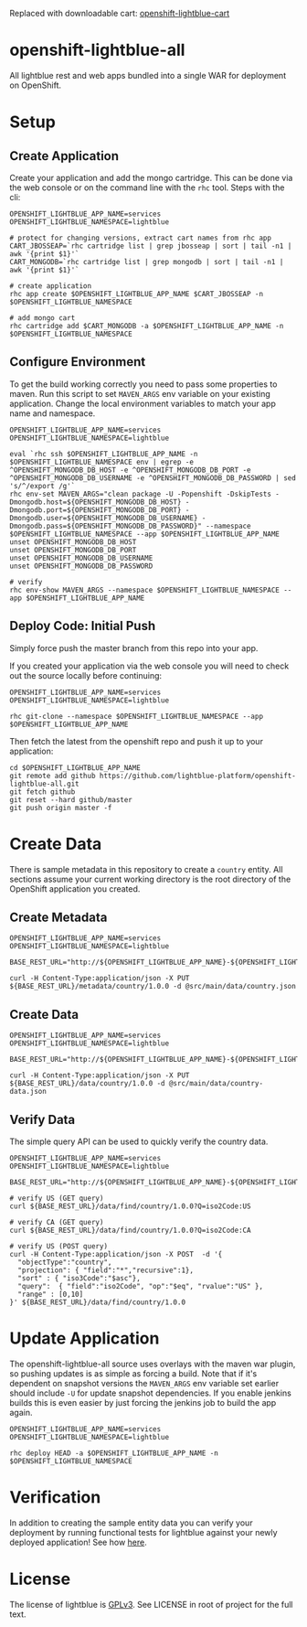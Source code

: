 
Replaced with downloadable cart: [openshift-lightblue-cart](https://github.com/lightblue-platform/openshift-lightblue-cart)

openshift-lightblue-all
=============

All lightblue rest and web apps bundled into a single WAR for deployment on OpenShift.

# Setup

## Create Application
Create your application and add the mongo cartridge.  This can be done via the web console or on the command line with the `rhc` tool.  Steps with the cli:

```
OPENSHIFT_LIGHTBLUE_APP_NAME=services
OPENSHIFT_LIGHTBLUE_NAMESPACE=lightblue

# protect for changing versions, extract cart names from rhc app
CART_JBOSSEAP=`rhc cartridge list | grep jbosseap | sort | tail -n1 | awk '{print $1}'`
CART_MONGODB=`rhc cartridge list | grep mongodb | sort | tail -n1 | awk '{print $1}'`

# create application
rhc app create $OPENSHIFT_LIGHTBLUE_APP_NAME $CART_JBOSSEAP -n $OPENSHIFT_LIGHTBLUE_NAMESPACE

# add mongo cart
rhc cartridge add $CART_MONGODB -a $OPENSHIFT_LIGHTBLUE_APP_NAME -n $OPENSHIFT_LIGHTBLUE_NAMESPACE
```

## Configure Environment
To get the build working correctly you need to pass some properties to maven.  Run this script to set `MAVEN_ARGS` env variable on your existing application.  Change the local environment variables to match your app name and namespace.

```
OPENSHIFT_LIGHTBLUE_APP_NAME=services
OPENSHIFT_LIGHTBLUE_NAMESPACE=lightblue

eval `rhc ssh $OPENSHIFT_LIGHTBLUE_APP_NAME -n $OPENSHIFT_LIGHTBLUE_NAMESPACE env | egrep -e ^OPENSHIFT_MONGODB_DB_HOST -e ^OPENSHIFT_MONGODB_DB_PORT -e ^OPENSHIFT_MONGODB_DB_USERNAME -e ^OPENSHIFT_MONGODB_DB_PASSWORD | sed 's/^/export /g'`
rhc env-set MAVEN_ARGS="clean package -U -Popenshift -DskipTests -Dmongodb.host=${OPENSHIFT_MONGODB_DB_HOST} -Dmongodb.port=${OPENSHIFT_MONGODB_DB_PORT} -Dmongodb.user=${OPENSHIFT_MONGODB_DB_USERNAME} -Dmongodb.pass=${OPENSHIFT_MONGODB_DB_PASSWORD}" --namespace $OPENSHIFT_LIGHTBLUE_NAMESPACE --app $OPENSHIFT_LIGHTBLUE_APP_NAME
unset OPENSHIFT_MONGODB_DB_HOST
unset OPENSHIFT_MONGODB_DB_PORT
unset OPENSHIFT_MONGODB_DB_USERNAME
unset OPENSHIFT_MONGODB_DB_PASSWORD

# verify
rhc env-show MAVEN_ARGS --namespace $OPENSHIFT_LIGHTBLUE_NAMESPACE --app $OPENSHIFT_LIGHTBLUE_APP_NAME
```

## Deploy Code: Initial Push
Simply force push the master branch from this repo into your app.

If you created your application via the web console you will need to check out the source locally before continuing:
```
OPENSHIFT_LIGHTBLUE_APP_NAME=services
OPENSHIFT_LIGHTBLUE_NAMESPACE=lightblue

rhc git-clone --namespace $OPENSHIFT_LIGHTBLUE_NAMESPACE --app $OPENSHIFT_LIGHTBLUE_APP_NAME
```

Then fetch the latest from the openshift repo and push it up to your application:
```
cd $OPENSHIFT_LIGHTBLUE_APP_NAME
git remote add github https://github.com/lightblue-platform/openshift-lightblue-all.git
git fetch github
git reset --hard github/master
git push origin master -f
```

# Create Data
There is sample metadata in this repository to create a `country` entity.
All sections assume your current working directory is the root directory of the OpenShift application you created.

## Create Metadata
```
OPENSHIFT_LIGHTBLUE_APP_NAME=services
OPENSHIFT_LIGHTBLUE_NAMESPACE=lightblue

BASE_REST_URL="http://${OPENSHIFT_LIGHTBLUE_APP_NAME}-${OPENSHIFT_LIGHTBLUE_NAMESPACE}.rhcloud.com/rest"

curl -H Content-Type:application/json -X PUT ${BASE_REST_URL}/metadata/country/1.0.0 -d @src/main/data/country.json
```

## Create Data
```
OPENSHIFT_LIGHTBLUE_APP_NAME=services
OPENSHIFT_LIGHTBLUE_NAMESPACE=lightblue

BASE_REST_URL="http://${OPENSHIFT_LIGHTBLUE_APP_NAME}-${OPENSHIFT_LIGHTBLUE_NAMESPACE}.rhcloud.com/rest"

curl -H Content-Type:application/json -X PUT ${BASE_REST_URL}/data/country/1.0.0 -d @src/main/data/country-data.json
```

## Verify Data
The simple query API can be used to quickly verify the country data.

```
OPENSHIFT_LIGHTBLUE_APP_NAME=services
OPENSHIFT_LIGHTBLUE_NAMESPACE=lightblue

BASE_REST_URL="http://${OPENSHIFT_LIGHTBLUE_APP_NAME}-${OPENSHIFT_LIGHTBLUE_NAMESPACE}.rhcloud.com/rest"

# verify US (GET query)
curl ${BASE_REST_URL}/data/find/country/1.0.0?Q=iso2Code:US

# verify CA (GET query)
curl ${BASE_REST_URL}/data/find/country/1.0.0?Q=iso2Code:CA

# verify US (POST query)
curl -H Content-Type:application/json -X POST  -d '{
  "objectType":"country",
  "projection": { "field":"*","recursive":1},
  "sort" : { "iso3Code":"$asc"},
  "query":  { "field":"iso2Code", "op":"$eq", "rvalue":"US" },
  "range" : [0,10]
}' ${BASE_REST_URL}/data/find/country/1.0.0
```

# Update Application
The openshift-lightblue-all source uses overlays with the maven war plugin, so pushing updates is as simple as forcing a build.  Note that if it's dependent on snapshot versions the `MAVEN_ARGS` env variable set earlier should include `-U` for update snapshot dependencies.  If you enable jenkins builds this is even easier by just forcing the jenkins job to build the app again.

```
OPENSHIFT_LIGHTBLUE_APP_NAME=services
OPENSHIFT_LIGHTBLUE_NAMESPACE=lightblue

rhc deploy HEAD -a $OPENSHIFT_LIGHTBLUE_APP_NAME -n $OPENSHIFT_LIGHTBLUE_NAMESPACE
```

# Verification
In addition to creating the sample entity data you can verify your deployment by running functional tests for lightblue against your newly deployed application!  See how [here](https://github.com/lightblue-platform/lightblue-tests#functional-tests).

# License

The license of lightblue is [GPLv3](https://www.gnu.org/licenses/gpl.html).  See LICENSE in root of project for the full text.

